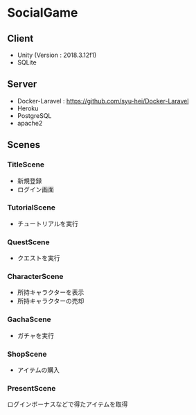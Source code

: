 # SocialGame
## Client
* Unity (Version : 2018.3.12f1)
* SQLite  
## Server
* Docker-Laravel : https://github.com/syu-hei/Docker-Laravel
* Heroku
* PostgreSQL
* apache2
## Scenes
### TitleScene
* 新規登録  
* ログイン画面 
### TutorialScene
* チュートリアルを実行  
### QuestScene
* クエストを実行  
### CharacterScene
* 所持キャラクターを表示  
* 所持キャラクターの売却  
### GachaScene
* ガチャを実行  
### ShopScene
* アイテムの購入  
### PresentScene
ログインボーナスなどで得たアイテムを取得
